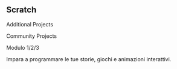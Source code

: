 ## Scratch

Additional Projects

Community Projects

Modulo 1/2/3

Impara a programmare le tue storie, giochi e animazioni interattivi.